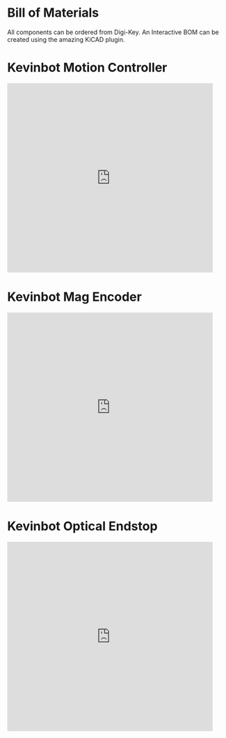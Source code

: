 # Bill of Materials

All components can be ordered from Digi-Key. An Interactive BOM can be created using the amazing KiCAD plugin.

# Kevinbot Motion Controller

<div style="max-height: 435px; margin-bottom: 1.25em;">
<iframe src="https://meowmeowahr.github.io/KevinbotV3-MotionControlHardware/ibom/motioncontrol.html" style="border: none; width: 2000px; height: 580px; transform: scale(0.75); transform-origin: 0 0; max-width: 125%; overflow: clip;"></iframe>
</div>

# Kevinbot Mag Encoder

<div style="max-height: 435px; margin-bottom: 1.25em;">
<iframe src="https://meowmeowahr.github.io/KevinbotV3-MotionControlHardware/ibom/magencoder.html" style="border: none; width: 2000px; height: 580px; transform: scale(0.75); transform-origin: 0 0; max-width: 125%; overflow: clip;"></iframe>
</div>

# Kevinbot Optical Endstop

<div style="max-height: 435px; margin-bottom: 1.25em;">
<iframe src="https://meowmeowahr.github.io/KevinbotV3-MotionControlHardware/ibom/opticalendstop.html" style="border: none; width: 2000px; height: 580px; transform: scale(0.75); transform-origin: 0 0; max-width: 125%; overflow: clip;"></iframe>
</div>